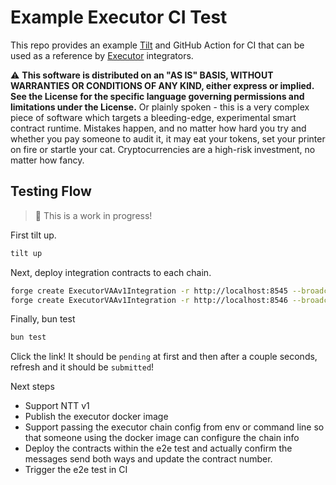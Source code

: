 # Example Executor CI Test

This repo provides an example [Tilt](https://tilt.dev/) and GitHub Action for CI that can be used as a reference by [Executor](https://github.com/wormholelabs-xyz/example-messaging-executor) integrators.

⚠ **This software is distributed on an "AS IS" BASIS, WITHOUT WARRANTIES OR CONDITIONS OF ANY KIND, either express or
implied. See the License for the specific language governing permissions and limitations under the License.** Or plainly
spoken - this is a very complex piece of software which targets a bleeding-edge, experimental smart contract runtime.
Mistakes happen, and no matter how hard you try and whether you pay someone to audit it, it may eat your tokens, set
your printer on fire or startle your cat. Cryptocurrencies are a high-risk investment, no matter how fancy.

## Testing Flow

> 🚧 This is a work in progress!

First tilt up.

```bash
tilt up
```

Next, deploy integration contracts to each chain.

```bash
forge create ExecutorVAAv1Integration -r http://localhost:8545 --broadcast --private-key 0xac0974bec39a17e36ba4a6b4d238ff944bacb478cbed5efcae784d7bf4f2ff80 --constructor-args 0x4a8bc80Ed5a4067f1CCf107057b8270E0cC11A78 0xD0fb39f5a3361F21457653cB70F9D0C9bD86B66B 200
forge create ExecutorVAAv1Integration -r http://localhost:8546 --broadcast --private-key 0xac0974bec39a17e36ba4a6b4d238ff944bacb478cbed5efcae784d7bf4f2ff80 --constructor-args 0x79A1027a6A159502049F10906D333EC57E95F083 0x51B47D493CBA7aB97e3F8F163D6Ce07592CE4482 200
```

Finally, bun test

```bash
bun test
```

Click the link! It should be `pending` at first and then after a couple seconds, refresh and it should be `submitted`!

Next steps

- Support NTT v1
- Publish the executor docker image
- Support passing the executor chain config from env or command line so that someone using the docker image can configure the chain info
- Deploy the contracts within the e2e test and actually confirm the messages send both ways and update the contract number.
- Trigger the e2e test in CI
